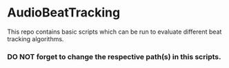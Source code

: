 # AudioBeatTracking

This repo contains basic scripts which can be run to evaluate different beat tracking algorithms. 

### DO NOT forget to change the respective path(s) in this scripts. 
